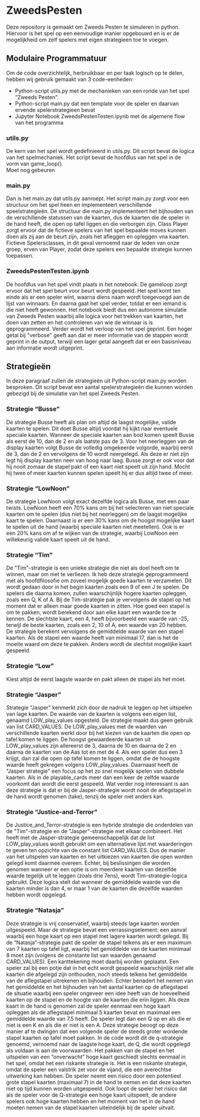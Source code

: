 # ZweedsPesten
Deze repository is gemaakt om Zweeds Pesten te simuleren in python. Hiervoor is het spel op een eenvoudige manier opgebouwd en is er de mogelijkheid om zelf spelers met eigen strategieen toe te voegen.

## Modulaire Programmatuur
Om de code overzichtelijk, herbruikbaar en per taak logisch op te delen, hebben wij gebruik gemaakt van 3 code-eenheden: 
- Python-script utils.py met de mechanieken van een ronde van het spel “Zweeds Pesten”.
- Python-script main.py dat een template voor de speler en daarvan ervende spelerstrategieen bevat
- Jupyter Notebook ZweedsPestenTesten.ipynb  met de algemene flow van het programma

### utils.py
De kern van het spel wordt gedefinieerd in utils.py. Dit script bevat de logica van het spelmechaniek. Het script bevat de hoofdlus van het spel in de vorm van game_loop().  
<vul ik later nog aan als ik het heb bekeken per stukje code>  Moet nog gebeuren

### main.py
Dan is het main.py dat utils.py aanroept. Het script main.py zorgt voor een structuur om het spel heen en implementeert verschillende speelstrategieën. De structuur die main.py implementeert het bijhouden van de verschillende statussen van de kaarten, dus de kaarten die de speler in de hand heeft, die open op tafel liggen en die verborgen zijn. Class Player zorgt ervoor dat de fictieve spelers van het spel bepaalde moves kunnen doen als zij aan de beurt zijn, zoals het afleggen en opleggen vna kaarten. Fictieve Spelersclasses, in dit geval vernoemd naar de leden van onze groep, erven van Player, zodat deze spelers een bepaalde strategie kunnen toepassen.

### ZweedsPestenTesten.ipynb
De hoofdlus van het spel vindt plaats in het notebook. De gameloop zorgt ervoor dat het spel beurt voor beurt wordt gespeeld. Het spel komt ten einde als er een speler wint, waarna diens naam wordt toegevoegd aan de lijst van winnaars. En daarna gaat het spel verder, totdat er een iemand is die niet heeft gewonnen. Het notebook biedt dus een autonome simulatie van Zweeds Pesten waarbij alle logica voor het trekken van kaarten, het doen van zetten en het controleren van wie de winnaar is is geprogrammeerd. Verder wordt het verloop van het spel geprint. Een hoger getal bij "verbose" geeft aan dat er meer informatie van de stappen wordt geprint in de output, terwijl een lager getal aangeeft dat er een basisniveau aan informatie wordt uitgeprint.



## Strategieën
In deze paragraaf zullen de strategieën uit Python-script main.py worden besproken. Dit script bevat een aantal spelerstrategieën die kunnen worden gebezigd bij de simulatie van het spel Zweeds Pesten. 

### Strategie “Busse”
De strategie Busse heeft als plan om altijd de laagst mogelijke, valide kaarten te spelen. Dit doet Busse altijd voordat hij kijkt naar eventuele speciale kaarten. Wanneer de speciale kaarten aan bod komen speelt Busse als eerst de 10, dan de 2 en als laatste pas de 3. Voor het neerleggen van de display kaarten volgt Busse de volledig omgekeerde volgorde, waarbij eerst de 3, dan de 2 en vervolgens de 10 wordt neergelegd. Als deze er niet zijn legt hij display kaarten neer van hoog naar laag. Busse zorgt er ook voor dat hij nooit zomaar de stapel pakt of een kaart niet speelt uit zijn hand. Mocht hij twee of meer kaarten kunnen spelen speelt hij er dus altijd twee of meer.

### Strategie “LowNoon”
De strategie LowNoon volgt exact dezelfde logica als Busse, met een paar twists. LowNoon heeft een 70% kans om bij het selecteren van niet speciale kaarten om te spelen (dus niet bij het neerleggen) om de laagst mogelijke kaart te spelen. Daarnaast is er een 30% kans om de hoogst mogelijke kaart te spelen uit de hand (waarbij speciale kaarten niet meetellen). Ook is er een 20% kans om af te wijken van de strategie, waarbij LowNoon een willekeurig valide kaart speelt uit de hand.

### Strategie “Tim”
De "Tim"-strategie is een unieke strategie die niet als doel heeft om te winnen, maar om niet te verliezen. Ik heb deze strategie geprogrammeerd met als hoofdfilosofie om zoveel mogelijk goede kaarten te verzamelen.
Dit wordt gedaan door in het begin kaarten zoals een 9 of een J te spelen. De spelers die daarna komen, zullen waarschijnlijk hogere kaarten opleggen, zoals een Q, K of A. Bij de Tim-strategie pak je vervolgens de stapel op het moment dat er alleen maar goede kaarten in zitten.
Hoe goed een stapel is om te pakken, wordt berekend door aan elke kaart een waarde toe te kennen. De slechtste kaart, een 4, heeft bijvoorbeeld een waarde van -25, terwijl de beste kaarten, zoals een 2, 10 of A, een waarde van 20 hebben. De strategie berekent vervolgens de gemiddelde waarde van een stapel kaarten. Als de stapel een waarde heeft van minimaal 17, dan is het de moeite waard om deze te pakken. Anders wordt de slechtst mogelijke kaart gespeeld.

### Strategie “Low”
Kiest altijd de eerst laagste waarde en pakt alleen de stapel als het moet.

### Strategie “Jasper”
Strategie "Jasper" kenmerkt zich door de nadruk te leggen op het uitspelen van lage kaarten. De waarde van de kaarten is volgens een eigen list, genaamd LOW_play_values opgesteld. De strategie maakt dus geen gebruik van list CARD_VALUES. 
De LOW_play_values met de waarden van verschillende kaarten werkt door bij het kiezen van de kaarten die open op tafel komen te liggen. De hoogst gewaardeerde kaarten uit LOW_play_values zijn allereerst de 3, daarna de 10 en daarna de 2 en daarna de kaarten van de Aas tot en met de 4. Als een speler dus een 3 krijgt, dan zal die open op tafel komen te liggen, omdat die de hoogste waarde heeft gekregen volgens LOW_play_values. Daarnaast heeft de "Jasper strategie" een focus op het zo snel mogelijk spelen van dubbele kaarten. Als in de playable_cards meer dan een keer de zelfde waarde voorkomt dan wordt die eerst gespeeld.
Wat verder nog interessant is aan deze strategie is dat er bij de Jasper-strategie wordt nooit de aflegstapel in de hand wordt genomen (take), tenzij de speler niet anders kan.

### Strategie “Justice-and-Terror”
De Justice_and_Terror-strategie is een hybride strategie die onderdelen van de "Tim"-strategie en de "Jasper"-strategie met elkaar combineert. Het heeft met de Jasper-strategie gemeenschappelijk dat de list LOW_play_values wordt gebruikt om een alternatieve lijst met waarderingen te geven ten opzichte van de constant list CARD_VALUES. Dus de manier van het uitspelen van kaarten en het uitkiezen van kaarten die open worden gelegd komt daarmee overeen. 
Echter, bij beslissingen die worden genomen wanneer er een optie is om meerdere kaarten van dezelfde waarde tegelijk uit te leggen (zoals drie 7ens), wordt Tim-strategie-logica gebruikt. Deze logica stelt dat wanneer de gemiddelde waarde van die kaarten minder is dan 4, er maar 1 van de kaarten die dezelfde waarden hebben wordt opgelegd.

### Strategie “Natasja”
Deze strategie is vrij conservatief, waarbij steeds lage kaarten worden uitgespeeld. Maar de strategie bevat een verrassingselement: een aanval waarbij een hoge kaart op een stapel met lagere kaarten wordt gelegd. 
Bij de “Natasja”-strategie pakt de speler de stapel telkens als er een maximum van 7 kaarten op tafel ligt, waarbij het gemiddelde van de kaarten minimaal 8 moet zijn (volgens de constante list van waarden genaamd CARD_VALUES). Een kanttekening moet daarbij worden geplaatst. Een speler zal bij een potje dat in het echt wordt gespeeld waarschijnlijk niet alle kaarten die afgelegd zijn onthouden, noch steeds telkens het  gemiddelde van de aflegstapel uitrekenen en bijhouden. Echter benadert het nemen van het gemiddelde en het bijhouden van het aantal kaarten op de aflegstapel de situatie waarbij een speler ongeveer een idee heeft van de hoeveelheid kaarten op de stapel en de hoogte van de kaarten die erin liggen.
Als deze kaart in de hand is genomen zal de speler eenmaal een hoge kaart opleggen als de aflegstapel minimaal 5 kaarten bevat en maximaal een gemiddelde waarde van 7.5 heeft. De speler legt dan een Q op en als die er niet is een K en als die er niet is een A. Deze strategie beoogt op deze manier af te dwingen dat een volgende speler de steeds groter wordende stapel kaarten op tafel moet pakken. In de code wordt dit de q-strategie genoemd, vernoemd naar de laagste hoge kaart, de Q, die wordt opgelegd als voldaan is aan de voorwaarden.
Het pakken van de stapel en het uitspelen van een “onverwacht” hoge kaart geschiedt slechts eenmaal in het spel, omdat het een riskante strategie is. 
Het is een riskante strategie,  omdat de speler een valstrik zet voor de vijand, die een averechtse uitwerking kan hebben. De speler neemt een risico door een potentieel grote stapel kaarten (maximaal 7) in de hand te nemen en dat deze kaarten niet op tijd kunnen worden uitgespeeld. Ook loopt de speler het risico dat als de speler voor de Q-strategie een hoge kaart uitspeelt, de andere spelers ook hoge kaarten hebben en het moment van het in de hand moeten nemen van de stapel kaarten uiteindelijk bij de speler uitvalt.
